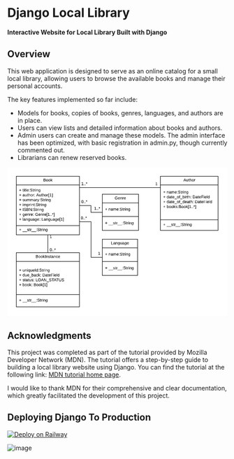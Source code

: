 # Django Local Library
**Interactive Website for Local Library Built with Django**

## Overview

This web application is designed to serve as an online catalog for a small local library, allowing users to browse the available books and manage their personal accounts.

The key features implemented so far include:

* Models for books, copies of books, genres, languages, and authors are in place.
* Users can view lists and detailed information about books and authors.
* Admin users can create and manage these models. The admin interface has been optimized, with basic registration in admin.py, though currently commented out.
* Librarians can renew reserved books.

![Local Library Model](https://raw.githubusercontent.com/mdn/django-locallibrary-tutorial/master/catalog/static/images/local_library_model_uml.png)

## Acknowledgments

This project was completed as part of the tutorial provided by Mozilla Developer Network (MDN). The tutorial offers a step-by-step guide to building a local library website using Django. You can find the tutorial at the following link: [MDN tutorial home page](https://developer.mozilla.org/en-US/docs/Learn/Server-side/Django/Tutorial_local_library_website).

I would like to thank MDN for their comprehensive and clear documentation, which greatly facilitated the development of this project.

## Deploying Django To Production
[![Deploy on Railway](https://railway.app/button.svg)](https://web-production-8e5c2.up.railway.app/catalog/)

![image](https://github.com/Hannahnv/Django_local_library/assets/102349995/275ebde6-b4bd-4921-8316-2ec230da3468)
